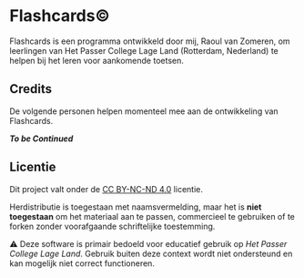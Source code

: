 # Flashcards©

Flashcards is een programma ontwikkeld door mij, Raoul van Zomeren, om leerlingen van Het Passer College Lage Land (Rotterdam, Nederland) te helpen bij het leren voor aankomende toetsen.

## Credits

De volgende personen helpen momenteel mee aan de ontwikkeling van Flashcards.

***To be Continued***

## Licentie

Dit project valt onder de [CC BY-NC-ND 4.0](https://creativecommons.org/licenses/by-nc-nd/4.0/deed.nl) licentie.

Herdistributie is toegestaan met naamsvermelding, maar het is **niet toegestaan** om het materiaal aan te passen, commercieel te gebruiken of te forken zonder voorafgaande schriftelijke toestemming.

⚠️ Deze software is primair bedoeld voor educatief gebruik op *Het Passer College Lage Land*. Gebruik buiten deze context wordt niet ondersteund en kan mogelijk niet correct functioneren.
